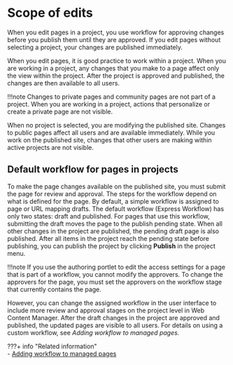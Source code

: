 # Scope of edits

When you edit pages in a project, you use workflow for approving changes before you publish them until they are approved. If you edit pages without selecting a project, your changes are published immediately.

When you edit pages, it is good practice to work within a project. When you are working in a project, any changes that you make to a page affect only the view within the project. After the project is approved and published, the changes are then available to all users.

!!!note
    Changes to private pages and community pages are not part of a project. When you are working in a project, actions that personalize or create a private page are not visible.

When no project is selected, you are modifying the published site. Changes to public pages affect all users and are available immediately. While you work on the published site, changes that other users are making within active projects are not visible.

## Default workflow for pages in projects

To make the page changes available on the published site, you must submit the page for review and approval. The steps for the workflow depend on what is defined for the page. By default, a simple workflow is assigned to page or URL mapping drafts. The default workflow (Express Workflow) has only two states: draft and published. For pages that use this workflow, submitting the draft moves the page to the publish pending state. When all other changes in the project are published, the pending draft page is also published. After all items in the project reach the pending state before publishing, you can publish the project by clicking **Publish** in the project menu.

!!!note
    If you use the authoring portlet to edit the access settings for a page that is part of a workflow, you cannot modify the approvers. To change the approvers for the page, you must set the approvers on the workflow stage that currently contains the page.

However, you can change the assigned workflow in the user interface to include more review and approval stages on the project level in Web Content Manager. After the draft changes in the project are approved and published, the updated pages are visible to all users. For details on using a custom workflow, see *Adding workflow to managed pages.*


???+ info "Related information"  
    -   [Adding workflow to managed pages](../../../wcm/wcm_artifacts/workflow/wcm_mngpages_addworkflow.md)

